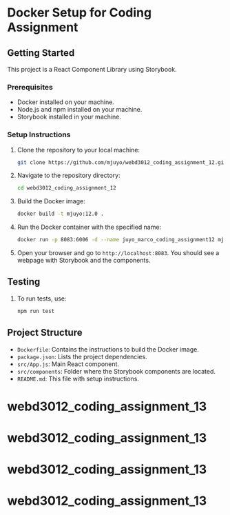 # Docker Setup for Coding Assignment

## Getting Started

This project is a React Component Library using Storybook.

### Prerequisites

- Docker installed on your machine.
- Node.js and npm installed on your machine.
- Storybook installed in your machine.

### Setup Instructions

1. Clone the repository to your local machine:

    ```bash
    git clone https://github.com/mjuyo/webd3012_coding_assignment_12.git
    ```

2. Navigate to the repository directory:
    
    ```bash
    cd webd3012_coding_assignment_12
    ```

3. Build the Docker image:

    ```bash
    docker build -t mjuyo:12.0 .
    ```

4. Run the Docker container with the specified name:

    ```bash
    docker run -p 8083:6006 -d --name juyo_marco_coding_assignment12 mjuyo:12.0
    ```

5. Open your browser and go to `http://localhost:8083`. You should see a webpage with Storybook and the components.


## Testing

1. To run tests, use:

    ```bash
    npm run test
    ```

## Project Structure

- `Dockerfile`: Contains the instructions to build the Docker image.
- `package.json`: Lists the project dependencies.
- `src/App.js`: Main React component.
- `src/components`: Folder where the Storybook components are located.
- `README.md`: This file with setup instructions.
# webd3012_coding_assignment_13
# webd3012_coding_assignment_13
# webd3012_coding_assignment_13
# webd3012_coding_assignment_13
